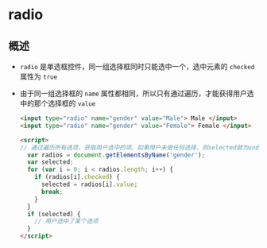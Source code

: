 # radio

## 概述

+ `radio` 是单选框控件，同一组选择框同时只能选中一个，选中元素的 `checked` 属性为 `true`

+ 由于同一组选择框的 `name` 属性都相同，所以只有通过遍历，才能获得用户选中的那个选择框的 `value`

    ```html
    <input type="radio" name="gender" value="Male"> Male </input>
    <input type="radio" name="gender" value="Female"> Female </input>

    <script>
    // 通过遍历所有选项，获取用户选中的项。如果用户未做任何选择，则selected就为undefined
      var radios = document.getElementsByName('gender');
      var selected;
      for (var i = 0; i < radios.length; i++) {
        if (radios[i].checked) {
          selected = radios[i].value;
          break;
        }
      }
      if (selected) {
        // 用户选中了某个选项
      }
    </script>
    ```
